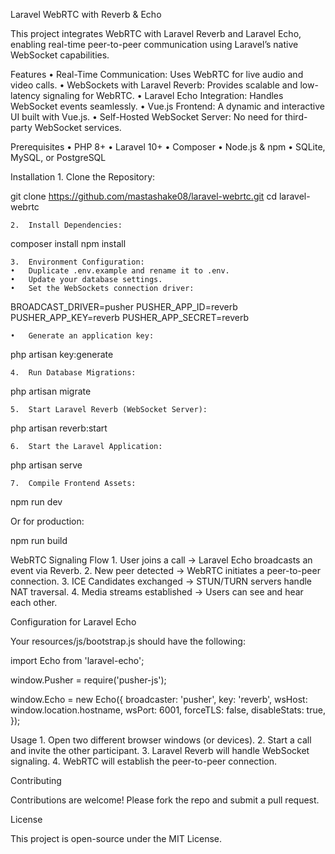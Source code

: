 Laravel WebRTC with Reverb & Echo

This project integrates WebRTC with Laravel Reverb and Laravel Echo, enabling real-time peer-to-peer communication using Laravel’s native WebSocket capabilities.

Features
	•	Real-Time Communication: Uses WebRTC for live audio and video calls.
	•	WebSockets with Laravel Reverb: Provides scalable and low-latency signaling for WebRTC.
	•	Laravel Echo Integration: Handles WebSocket events seamlessly.
	•	Vue.js Frontend: A dynamic and interactive UI built with Vue.js.
	•	Self-Hosted WebSocket Server: No need for third-party WebSocket services.

Prerequisites
	•	PHP 8+
	•	Laravel 10+
	•	Composer
	•	Node.js & npm
	•	SQLite, MySQL, or PostgreSQL

Installation
	1.	Clone the Repository:

git clone https://github.com/mastashake08/laravel-webrtc.git
cd laravel-webrtc


	2.	Install Dependencies:

composer install
npm install


	3.	Environment Configuration:
	•	Duplicate .env.example and rename it to .env.
	•	Update your database settings.
	•	Set the WebSockets connection driver:

BROADCAST_DRIVER=pusher
PUSHER_APP_ID=reverb
PUSHER_APP_KEY=reverb
PUSHER_APP_SECRET=reverb


	•	Generate an application key:

php artisan key:generate


	4.	Run Database Migrations:

php artisan migrate


	5.	Start Laravel Reverb (WebSocket Server):

php artisan reverb:start


	6.	Start the Laravel Application:

php artisan serve


	7.	Compile Frontend Assets:

npm run dev

Or for production:

npm run build



WebRTC Signaling Flow
	1.	User joins a call → Laravel Echo broadcasts an event via Reverb.
	2.	New peer detected → WebRTC initiates a peer-to-peer connection.
	3.	ICE Candidates exchanged → STUN/TURN servers handle NAT traversal.
	4.	Media streams established → Users can see and hear each other.

Configuration for Laravel Echo

Your resources/js/bootstrap.js should have the following:

import Echo from 'laravel-echo';

window.Pusher = require('pusher-js');

window.Echo = new Echo({
    broadcaster: 'pusher',
    key: 'reverb',
    wsHost: window.location.hostname,
    wsPort: 6001,
    forceTLS: false,
    disableStats: true,
});

Usage
	1.	Open two different browser windows (or devices).
	2.	Start a call and invite the other participant.
	3.	Laravel Reverb will handle WebSocket signaling.
	4.	WebRTC will establish the peer-to-peer connection.

Contributing

Contributions are welcome! Please fork the repo and submit a pull request.

License

This project is open-source under the MIT License.